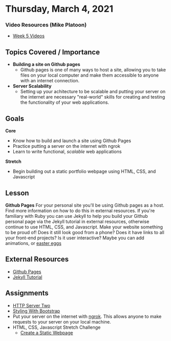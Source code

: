 # Thursday, March 4, 2021

### Video Resources (Mike Platoon)
- [Week 5 Videos](https://www.youtube.com/watch?v=V2nozKafd5w&list=PLu0CiQ7bzwERdY3DZWm2QK2dodaqV6bvG)

## Topics Covered / Importance
- **Building a site on Github pages**
  - Github pages is one of many ways to host a site, allowing you to take files on your local computer and make them accessible to anyone with an internet connection.
- **Server Scalability**
  - Setting up your achitecture to be scalable and putting your server on the internet are necessary "real-world" skills for creating and testing the functionality of your web applications.

## Goals
**Core**
* Know how to build and launch a site using Github Pages
* Practice putting a server on the internet with ngrok
* Learn to write functional, *scalable* web applications

**Stretch**
* Begin building out a static portfolio webpage using HTML, CSS, and Javascript

## Lesson
**Github Pages**
For your personal site you'll be using Github pages as a host. Find more information on how to do this in external resources. If you're familiary with Ruby you can use Jekyll to help you build your Github personal page via the Jekyll tutorial in external resources, otherwise continue to use HTML, CSS, and Javascript. Make your website something to be proud of! Does it still look good from a phone? Does it have links to all your front-end projects? Is it user interactive? Maybe you can add animations, or [easter eggs](https://www.webopedia.com/TERM/E/easter_egg.html)

## External Resources
* [Github Pages](https://pages.github.com/)
* [Jekyll Tutorial](https://garycoffey.github.io/posts/blogs/building-portfolio)

## Assignments
* [HTTP Server Two](https://github.com/novemberplatoon/http-server-two)
* [Styling With Bootstrap](https://github.com/novemberplatoon/bootstrap/blob/master/readme.md)
* Put your server on the internet with [ngrok](https://ngrok.com). This allows anyone to make requests to your server on your local machine.
* HTML, CSS, Javascript Stretch Challenge
  * [Create a Static Webpage](https://github.com/novemberplatoon/static-webpage)
